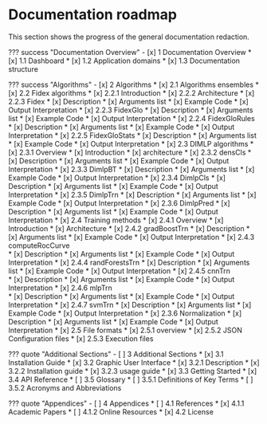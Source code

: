 # Documentation roadmap

This section shows the progress of the general documentation redaction.

??? success "Documentation Overview"
    - [x] 1 Documentation Overview
        * [x] 1.1 Dashboard
        * [x] 1.2 Application domains
        * [x] 1.3 Documentation structure

??? success "Algorithms"
    - [x] 2 Algorithms
        * [x] 2.1 Algorithms ensembles
        * [x] 2.2 Fidex algorithms
            * [x] 2.2.1 Introduction
            * [x] 2.2.2 Architecture
            * [x] 2.2.3 Fidex
                * [x] Description
                * [x] Arguments list
                * [x] Example Code
                * [x] Output Interpretation
            * [x] 2.2.3 FidexGlo
                * [x] Description
                * [x] Arguments list
                * [x] Example Code
                * [x] Output Interpretation
            * [x] 2.2.4 FidexGloRules
                * [x] Description
                * [x] Arguments list
                * [x] Example Code
                * [x] Output Interpretation
            * [x] 2.2.5 FidexGloStats
                * [x] Description
                * [x] Arguments list
                * [x] Example Code
                * [x] Output Interpretation
        * [x] 2.3 DIMLP algorithms 
            * [x] 2.3.1 Overview
                * [x] Introduction
                * [x] architecture
            * [x] 2.3.2 densCls
                * [x] Description
                * [x] Arguments list
                * [x] Example Code
                * [x] Output Interpretation
            * [x] 2.3.3 DimlpBT
                * [x] Description
                * [x] Arguments list
                * [x] Example Code
                * [x] Output Interpretation
            * [x] 2.3.4 DimlpCls
                * [x] Description
                * [x] Arguments list
                * [x] Example Code
                * [x] Output Interpretation
            * [x] 2.3.5 DimlpTrn
                * [x] Description
                * [x] Arguments list
                * [x] Example Code
                * [x] Output Interpretation
            * [x] 2.3.6 DimlpPred
                * [x] Description
                * [x] Arguments list
                * [x] Example Code
                * [x] Output Interpretation
        * [x] 2.4 Training methods
            * [x] 2.4.1 Overview
                * [x] Introduction 
                * [x] Architecture
            * [x] 2.4.2 gradBoostTrn
                * [x] Description
                * [x] Arguments list
                * [x] Example Code
                * [x] Output Interpretation
            * [x] 2.4.3 computeRocCurve      
                * [x] Description
                * [x] Arguments list
                * [x] Example Code
                * [x] Output Interpretation
            * [x] 2.4.4 randForestsTrn
                * [x] Description
                * [x] Arguments list
                * [x] Example Code
                * [x] Output Interpretation
            * [x] 2.4.5 cnnTrn    
                * [x] Description
                * [x] Arguments list
                * [x] Example Code
                * [x] Output Interpretation
            * [x] 2.4.6 mlpTrn   
                * [x] Description
                * [x] Arguments list
                * [x] Example Code
                * [x] Output Interpretation
            * [x] 2.4.7 svmTrn
                * [x] Description
                * [x] Arguments list
                * [x] Example Code
                * [x] Output Interpretation
            * [x] 2.3.6 Normalization
                * [x] Description
                * [x] Arguments list
                * [x] Example Code
                * [x] Output Interpretation
        * [x] 2.5 File formats
            * [x] 2.5.1 overview
            * [x] 2.5.2 JSON Configuration files
            * [x] 2.5.3 Execution files

??? quote "Additional Sections"
    - [ ] 3 Additional Sections
        * [x] 3.1 Installation Guide
        * [x] 3.2 Graphic User Interface
            * [x] 3.2.1 Description
            * [x] 3.2.2 Installation guide
            * [x] 3.2.3 usage guide
        * [x] 3.3 Getting Started
        * [x] 3.4 API Reference
        * [ ] 3.5 Glossary
            * [ ] 3.5.1 Definitions of Key Terms
            * [ ] 3.5.2 Acronyms and Abbreviations

??? quote "Appendices"
    - [ ] 4 Appendices
        * [ ] 4.1 References
            * [x] 4.1.1 Academic Papers
            * [ ] 4.1.2 Online Resources
        * [x] 4.2 License
